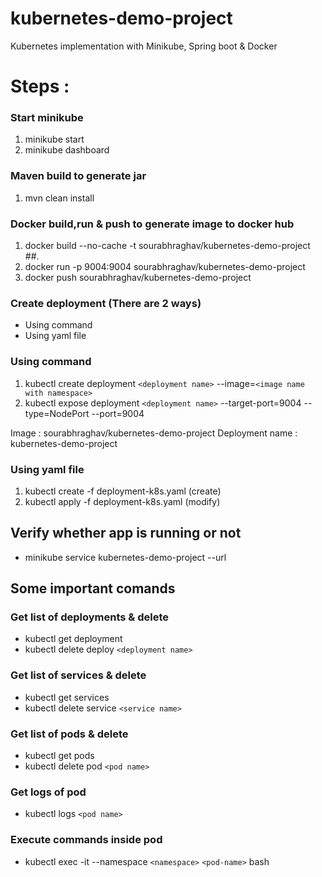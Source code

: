 # kubernetes-demo-project
Kubernetes implementation with Minikube, Spring boot & Docker

# Steps : 
### Start minikube
1. minikube start
2. minikube dashboard

### Maven build to generate jar
1. mvn clean install

### Docker build,run & push to generate image to docker hub
1. docker build --no-cache -t sourabhraghav/kubernetes-demo-project ##.
2. docker run -p 9004:9004 sourabhraghav/kubernetes-demo-project
3. docker push sourabhraghav/kubernetes-demo-project


### Create deployment (There are 2 ways)
* Using command
* Using yaml file

### Using command 
1. kubectl create deployment `<deployment name>` --image=`<image name with namespace>` 
2. kubectl expose deployment `<deployment name>` --target-port=9004 --type=NodePort --port=9004 

Image : sourabhraghav/kubernetes-demo-project
Deployment name : kubernetes-demo-project

### Using yaml file
1. kubectl create -f deployment-k8s.yaml (create)
2. kubectl apply -f deployment-k8s.yaml (modify)

## Verify whether app is running or not
- minikube service kubernetes-demo-project --url


## Some important comands 
### Get list of deployments & delete
- kubectl get deployment
- kubectl delete deploy `<deployment name>`

### Get list of services & delete
- kubectl get services
- kubectl delete service `<service name>`

### Get list of pods & delete
- kubectl get pods
- kubectl delete pod `<pod name>`

### Get logs of pod
- kubectl logs `<pod name>`

### Execute commands inside pod
- kubectl exec -it --namespace `<namespace>` `<pod-name>` bash
